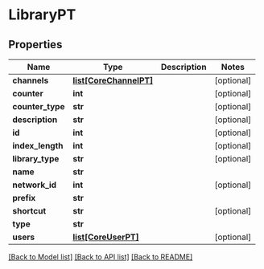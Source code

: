 # LibraryPT

## Properties
Name | Type | Description | Notes
------------ | ------------- | ------------- | -------------
**channels** | [**list[CoreChannelPT]**](CoreChannelPT.md) |  | [optional] 
**counter** | **int** |  | [optional] 
**counter_type** | **str** |  | [optional] 
**description** | **str** |  | [optional] 
**id** | **int** |  | [optional] 
**index_length** | **int** |  | [optional] 
**library_type** | **str** |  | [optional] 
**name** | **str** |  | 
**network_id** | **int** |  | [optional] 
**prefix** | **str** |  | 
**shortcut** | **str** |  | [optional] 
**type** | **str** |  | 
**users** | [**list[CoreUserPT]**](CoreUserPT.md) |  | [optional] 

[[Back to Model list]](../README.md#documentation-for-models) [[Back to API list]](../README.md#documentation-for-api-endpoints) [[Back to README]](../README.md)


